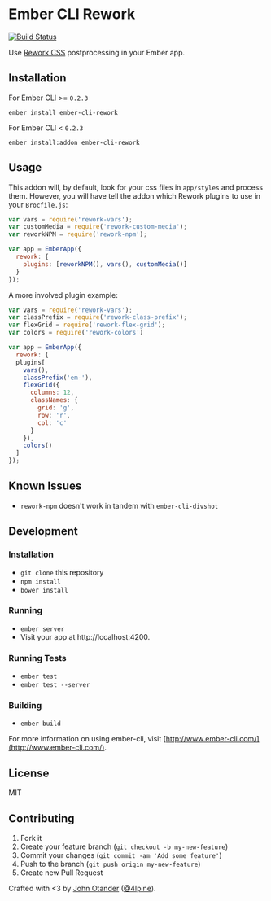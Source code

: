 # Ember CLI Rework

[![Build Status](https://travis-ci.org/johnotander/ember-cli-rework.svg?branch=master)](https://travis-ci.org/johnotander/ember-cli-rework)

Use [Rework CSS](https://github.com/reworkcss/) postprocessing in your Ember app.

## Installation

For Ember CLI >= `0.2.3`

```
ember install ember-cli-rework
```

For Ember CLI < `0.2.3`

```
ember install:addon ember-cli-rework
```

## Usage

This addon will, by default, look for your css files in `app/styles` and process them.
However, you will have tell the addon which Rework plugins to use in your `Brocfile.js`:

```javascript
var vars = require('rework-vars');
var customMedia = require('rework-custom-media');
var reworkNPM = require('rework-npm');

var app = EmberApp({
  rework: {
    plugins: [reworkNPM(), vars(), customMedia()]
  }
});
```

A more involved plugin example:

```javascript
var vars = require('rework-vars');
var classPrefix = require('rework-class-prefix');
var flexGrid = require('rework-flex-grid');
var colors = require('rework-colors')

var app = EmberApp({
  rework: {
  plugins[
    vars(),
    classPrefix('em-'),
    flexGrid({
      columns: 12,
      classNames: {
        grid: 'g',
        row: 'r',
        col: 'c'
      }
    }),
    colors()
  ]
});
```

## Known Issues

* `rework-npm` doesn't work in tandem with `ember-cli-divshot`

## Development

### Installation

* `git clone` this repository
* `npm install`
* `bower install`

### Running

* `ember server`
* Visit your app at http://localhost:4200.

### Running Tests

* `ember test`
* `ember test --server`

### Building

* `ember build`

For more information on using ember-cli, visit [http://www.ember-cli.com/](http://www.ember-cli.com/).

## License

MIT

## Contributing

1. Fork it
2. Create your feature branch (`git checkout -b my-new-feature`)
3. Commit your changes (`git commit -am 'Add some feature'`)
4. Push to the branch (`git push origin my-new-feature`)
5. Create new Pull Request

Crafted with <3 by [John Otander](http://johnotander.com) ([@4lpine](https://twitter.com/4lpine)).
